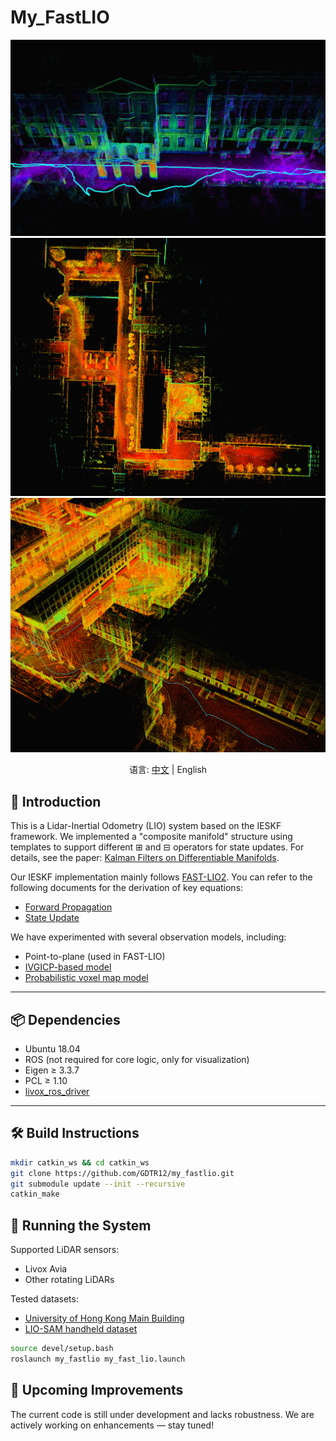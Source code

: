 # My_FastLIO

<div align="center">
  <img src="assets/my_fastlio_pic.png" width="600"/>
</div>

<div align="center">
  <img src="assets/show1.jpg" width="600"/>
</div>


<div align="center">
  <img src="assets/show2.jpg" width="600"/>
</div>

<p align="center">语言: <a href="README_ZH.md">中文</a> | English</p>

## 🧭 Introduction

This is a Lidar-Inertial Odometry (LIO) system based on the IESKF framework. We implemented a "composite manifold" structure using templates to support different $\boxplus$ and $\boxminus$ operators for state updates. For details, see the paper: [Kalman Filters on Differentiable Manifolds](https://arxiv.org/pdf/2102.03804).

Our IESKF implementation mainly follows [FAST-LIO2](https://arxiv.org/pdf/2107.06829). You can refer to the following documents for the derivation of key equations:

- [Forward Propagation](src/my_fastlio/doc/前向传播.md)
- [State Update](src/my_fastlio/doc/观测模型推导.md)

We have experimented with several observation models, including:

- Point-to-plane (used in FAST-LIO)
- [IVGICP-based model](src/my_fastlio/doc/VGICP观测.md)
- [Probabilistic voxel map model](src/my_fastlio/doc/概率体素地图下的观测和状态更新.md)

---

## 📦 Dependencies

- Ubuntu 18.04
- ROS (not required for core logic, only for visualization)
- Eigen ≥ 3.3.7
- PCL ≥ 1.10
- [livox_ros_driver](https://github.com/Livox-SDK/livox_ros_driver)

---

## 🛠️ Build Instructions

```bash
mkdir catkin_ws && cd catkin_ws
git clone https://github.com/GDTR12/my_fastlio.git
git submodule update --init --recursive
catkin_make
```

## 🚀 Running the System
Supported LiDAR sensors:
- Livox Avia
- Other rotating LiDARs

Tested datasets:
- [University of Hong Kong Main Building](https://drive.google.com/drive/folders/1CGYEJ9-wWjr8INyan6q1BZz_5VtGB-fP)
- [LIO-SAM handheld dataset](https://drive.google.com/drive/folders/1gJHwfdHCRdjP7vuT556pv8atqrCJPbUq)

```bash
source devel/setup.bash
roslaunch my_fastlio my_fast_lio.launch
```

## 📌 Upcoming Improvements
The current code is still under development and lacks robustness. We are actively working on enhancements — stay tuned!
